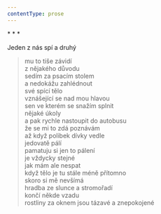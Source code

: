 ```yaml
---
contentType: prose
---
```


\* \* \*

Jeden z nás spí a druhý

> mu to tiše závidí  
> z nějakého důvodu  
> sedím za psacím stolem  
> a nedokážu zahlédnout  
> své spící tělo  
> vznášející se nad mou hlavou  
> sen ve kterém se snažím splnit  
> nějaké úkoly  
> a pak rychle nastoupit do autobusu  
> že se mi to zdá poznávám  
> až když polibek dívky vedle  
> jedovatě pálí  
> pamatuju si jen to pálení  
> je vždycky stejné  
> jak mám ale nespat  
> když tělo je tu stále méně přítomno  
> skoro si mě nevšímá  
> hradba ze slunce a stromořadí  
> končí někde vzadu  
> rostliny za oknem jsou tázavé a znepokojené
